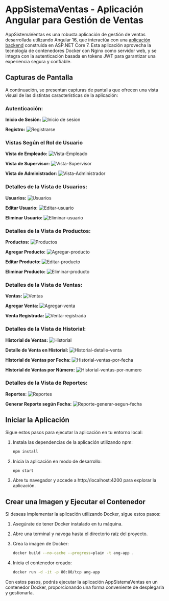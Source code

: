 # AppSistemaVentas - Aplicación Angular para Gestión de Ventas

AppSistemaVentas es una robusta aplicación de gestión de ventas desarrollada utilizando Angular 16, que interactúa con una [aplicación backend](https://github.com/AlexisleoMena/APISistemaVentas) construida en ASP.NET Core 7. Esta aplicación aprovecha la tecnología de contenedores Docker con Nginx como servidor web, y se integra con la autenticación basada en tokens JWT para garantizar una experiencia segura y confiable.

## Capturas de Pantalla

A continuación, se presentan capturas de pantalla que ofrecen una vista visual de las distintas características de la aplicación:

### Autenticación:

**Inicio de Sesión:**
![Inicio de sesion](https://i.ibb.co/9NcP2t2/Iniciar-sesion.jpg)

**Registro:**
![Registrarse](https://i.ibb.co/GHW5ZJx/Registrarse.jpg)

### Vistas Según el Rol de Usuario

**Vista de Empleado:**
![Vista-Empleado](https://i.ibb.co/nDxnRvf/Vista-Empleado.jpg)

**Vista de Supervisor:**
![Vista-Supervisor](https://i.ibb.co/rw3L5T9/Vista-Supervisor.jpg)

**Vista de Administrador:**
![Vista-Administrador](https://i.ibb.co/p0S0WGh/Vista-Administrador.jpg)

### Detalles de la Vista de Usuarios:

**Usuarios:**
![Usuarios](https://i.ibb.co/Bg8VGvD/Usuarios.jpg)

**Editar Usuario:**
![Editar-usuario](https://i.ibb.co/xCNTXMr/Editar-usuario.jpg)

**Eliminar Usuario:**
![Eliminar-usuario](https://i.ibb.co/qFt3WzC/Eliminar-usuario.jpg)

### Detalles de la Vista de Productos:

**Productos:**
![Productos](https://i.ibb.co/Rhpjb6n/Productos.jpg)

**Agregar Producto:**
![Agregar-producto](https://i.ibb.co/fXM44r4/Agregar-producto.jpg)

**Editar Producto:**
![Editar-producto](https://i.ibb.co/pQ7XLS3/Editar-producto.jpg)

**Eliminar Producto:**
![Eliminar-producto](https://i.ibb.co/ZgyZrK0/Eliminar-producto.jpg)

### Detalles de la Vista de Ventas:

**Ventas:**
![Ventas](https://i.ibb.co/FmxFC5H/Venta.jpg)

**Agregar Venta:**
![Agregar-venta](https://i.ibb.co/yh1bQdn/Agregar-venta.jpg)

**Venta Registrada:**
![Venta-registrada](https://i.ibb.co/DDZG1tw/Venta-registrada.jpg)

### Detalles de la Vista de Historial:

**Historial de Ventas:**
![Historial](https://i.ibb.co/XJgLRLn/Historial.jpg)

**Detalle de Venta en Historial:**
![Historial-detalle-venta](https://i.ibb.co/18rgBXc/Historial-detalle-venta.jpg)

**Historial de Ventas por Fecha:**
![Historial-ventas-por-fecha](https://i.ibb.co/0ck0vfp/Historial-ventas-por-fecha.jpg)

**Historial de Ventas por Número:**
![Historial-ventas-por-numero](https://i.ibb.co/M631M83/Historial-ventas-por-numero.jpg)

### Detalles de la Vista de Reportes:

**Reportes:**
![Reportes](https://i.ibb.co/SVHjKcP/Reportes.jpg)

**Generar Reporte según Fecha:**
![Reporte-generar-segun-fecha](https://i.ibb.co/LrZ1jn6/Reporte-generar-segun-fecha.jpg)

## Iniciar la Aplicación

Sigue estos pasos para ejecutar la aplicación en tu entorno local:

1. Instala las dependencias de la aplicación utilizando npm:
   ```bash
   npm install
   ```

2. Inicia la aplicación en modo de desarrollo:
   ```bash
   npm start
   ```

3. Abre tu navegador y accede a http://localhost:4200 para explorar la aplicación.

## Crear una Imagen y Ejecutar el Contenedor

Si deseas implementar la aplicación utilizando Docker, sigue estos pasos:

1. Asegúrate de tener Docker instalado en tu máquina.

2. Abre una terminal y navega hasta el directorio raíz del proyecto.

3. Crea la imagen de Docker:
   ```bash
   docker build --no-cache --progress=plain -t ang-app .
   ```

4. Inicia el contenedor creado:
   ```bash
   docker run -d -it -p 80:80/tcp ang-app
   ```

Con estos pasos, podrás ejecutar la aplicación AppSistemaVentas en un contenedor Docker, proporcionando una forma conveniente de desplegarla y gestionarla.
